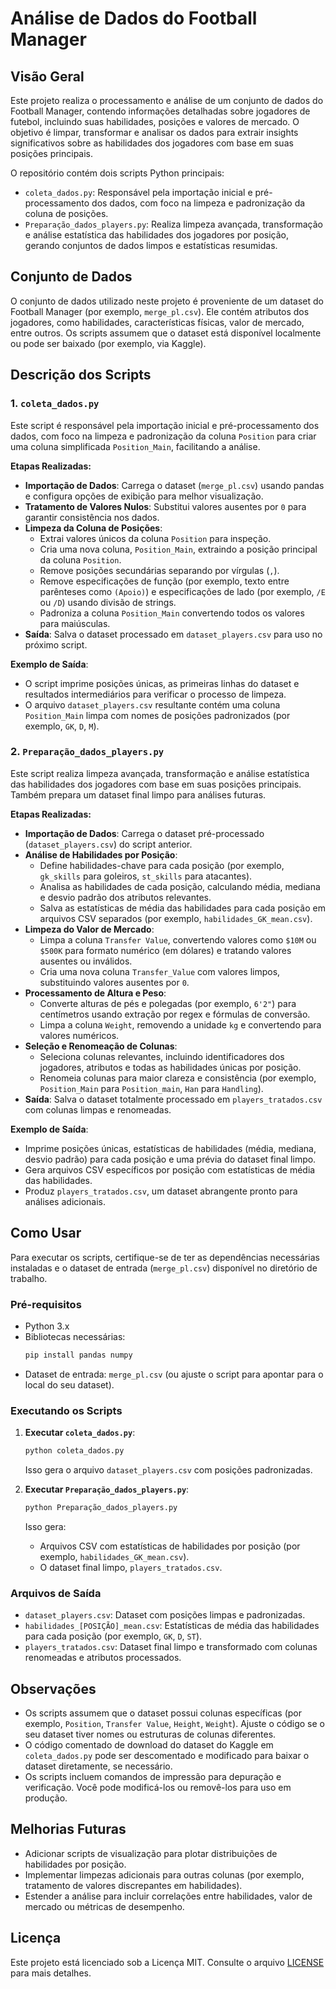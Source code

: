 # Análise de Dados do Football Manager

## Visão Geral
Este projeto realiza o processamento e análise de um conjunto de dados do Football Manager, contendo informações detalhadas sobre jogadores de futebol, incluindo suas habilidades, posições e valores de mercado. O objetivo é limpar, transformar e analisar os dados para extrair insights significativos sobre as habilidades dos jogadores com base em suas posições principais.

O repositório contém dois scripts Python principais:
- `coleta_dados.py`: Responsável pela importação inicial e pré-processamento dos dados, com foco na limpeza e padronização da coluna de posições.
- `Preparação_dados_players.py`: Realiza limpeza avançada, transformação e análise estatística das habilidades dos jogadores por posição, gerando conjuntos de dados limpos e estatísticas resumidas.

## Conjunto de Dados
O conjunto de dados utilizado neste projeto é proveniente de um dataset do Football Manager (por exemplo, `merge_pl.csv`). Ele contém atributos dos jogadores, como habilidades, características físicas, valor de mercado, entre outros. Os scripts assumem que o dataset está disponível localmente ou pode ser baixado (por exemplo, via Kaggle).

## Descrição dos Scripts

### 1. `coleta_dados.py`
Este script é responsável pela importação inicial e pré-processamento dos dados, com foco na limpeza e padronização da coluna `Position` para criar uma coluna simplificada `Position_Main`, facilitando a análise.

**Etapas Realizadas:**
- **Importação de Dados**: Carrega o dataset (`merge_pl.csv`) usando pandas e configura opções de exibição para melhor visualização.
- **Tratamento de Valores Nulos**: Substitui valores ausentes por `0` para garantir consistência nos dados.
- **Limpeza da Coluna de Posições**:
  - Extrai valores únicos da coluna `Position` para inspeção.
  - Cria uma nova coluna, `Position_Main`, extraindo a posição principal da coluna `Position`.
  - Remove posições secundárias separando por vírgulas (`,`).
  - Remove especificações de função (por exemplo, texto entre parênteses como `(Apoio)`) e especificações de lado (por exemplo, `/E` ou `/D`) usando divisão de strings.
  - Padroniza a coluna `Position_Main` convertendo todos os valores para maiúsculas.
- **Saída**: Salva o dataset processado em `dataset_players.csv` para uso no próximo script.

**Exemplo de Saída**:
- O script imprime posições únicas, as primeiras linhas do dataset e resultados intermediários para verificar o processo de limpeza.
- O arquivo `dataset_players.csv` resultante contém uma coluna `Position_Main` limpa com nomes de posições padronizados (por exemplo, `GK`, `D`, `M`).

### 2. `Preparação_dados_players.py`
Este script realiza limpeza avançada, transformação e análise estatística das habilidades dos jogadores com base em suas posições principais. Também prepara um dataset final limpo para análises futuras.

**Etapas Realizadas:**
- **Importação de Dados**: Carrega o dataset pré-processado (`dataset_players.csv`) do script anterior.
- **Análise de Habilidades por Posição**:
  - Define habilidades-chave para cada posição (por exemplo, `gk_skills` para goleiros, `st_skills` para atacantes).
  - Analisa as habilidades de cada posição, calculando média, mediana e desvio padrão dos atributos relevantes.
  - Salva as estatísticas de média das habilidades para cada posição em arquivos CSV separados (por exemplo, `habilidades_GK_mean.csv`).
- **Limpeza do Valor de Mercado**:
  - Limpa a coluna `Transfer Value`, convertendo valores como `$10M` ou `$500K` para formato numérico (em dólares) e tratando valores ausentes ou inválidos.
  - Cria uma nova coluna `Transfer_Value` com valores limpos, substituindo valores ausentes por `0`.
- **Processamento de Altura e Peso**:
  - Converte alturas de pés e polegadas (por exemplo, `6'2"`) para centímetros usando extração por regex e fórmulas de conversão.
  - Limpa a coluna `Weight`, removendo a unidade `kg` e convertendo para valores numéricos.
- **Seleção e Renomeação de Colunas**:
  - Seleciona colunas relevantes, incluindo identificadores dos jogadores, atributos e todas as habilidades únicas por posição.
  - Renomeia colunas para maior clareza e consistência (por exemplo, `Position_Main` para `Position_main`, `Han` para `Handling`).
- **Saída**: Salva o dataset totalmente processado em `players_tratados.csv` com colunas limpas e renomeadas.

**Exemplo de Saída**:
- Imprime posições únicas, estatísticas de habilidades (média, mediana, desvio padrão) para cada posição e uma prévia do dataset final limpo.
- Gera arquivos CSV específicos por posição com estatísticas de média das habilidades.
- Produz `players_tratados.csv`, um dataset abrangente pronto para análises adicionais.

## Como Usar
Para executar os scripts, certifique-se de ter as dependências necessárias instaladas e o dataset de entrada (`merge_pl.csv`) disponível no diretório de trabalho.

### Pré-requisitos
- Python 3.x
- Bibliotecas necessárias:
  ```bash
  pip install pandas numpy
  ```
- Dataset de entrada: `merge_pl.csv` (ou ajuste o script para apontar para o local do seu dataset).

### Executando os Scripts
1. **Executar `coleta_dados.py`**:
   ```bash
   python coleta_dados.py
   ```
   Isso gera o arquivo `dataset_players.csv` com posições padronizadas.

2. **Executar `Preparação_dados_players.py`**:
   ```bash
   python Preparação_dados_players.py
   ```
   Isso gera:
   - Arquivos CSV com estatísticas de habilidades por posição (por exemplo, `habilidades_GK_mean.csv`).
   - O dataset final limpo, `players_tratados.csv`.

### Arquivos de Saída
- `dataset_players.csv`: Dataset com posições limpas e padronizadas.
- `habilidades_[POSIÇÃO]_mean.csv`: Estatísticas de média das habilidades para cada posição (por exemplo, `GK`, `D`, `ST`).
- `players_tratados.csv`: Dataset final limpo e transformado com colunas renomeadas e atributos processados.

## Observações
- Os scripts assumem que o dataset possui colunas específicas (por exemplo, `Position`, `Transfer Value`, `Height`, `Weight`). Ajuste o código se o seu dataset tiver nomes ou estruturas de colunas diferentes.
- O código comentado de download do dataset do Kaggle em `coleta_dados.py` pode ser descomentado e modificado para baixar o dataset diretamente, se necessário.
- Os scripts incluem comandos de impressão para depuração e verificação. Você pode modificá-los ou removê-los para uso em produção.

## Melhorias Futuras
- Adicionar scripts de visualização para plotar distribuições de habilidades por posição.
- Implementar limpezas adicionais para outras colunas (por exemplo, tratamento de valores discrepantes em habilidades).
- Estender a análise para incluir correlações entre habilidades, valor de mercado ou métricas de desempenho.

## Licença
Este projeto está licenciado sob a Licença MIT. Consulte o arquivo [LICENSE](LICENSE) para mais detalhes.